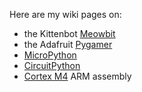 Here are my wiki pages on:

 - the Kittenbot [Meowbit](meowbit/)
 - the Adafruit [Pygamer](pygamer/)
 - [MicroPython](MicroPython)
 - [CircuitPython](CircuitPython)
 - [Cortex M4](ARM) ARM assembly
